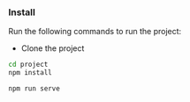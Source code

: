 
### Install

Run the following commands to run the project:

- Clone the project

```bash
cd project
npm install

npm run serve
```
